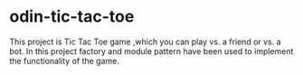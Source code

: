 # odin-tic-tac-toe
This project is Tic Tac Toe game ,which you can play vs. a friend or vs. a bot.
In this project factory and module pattern have been used to implement the functionality of the game.